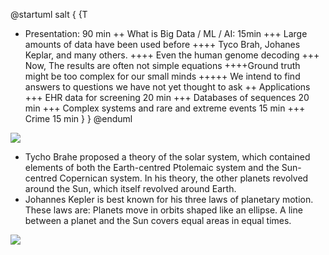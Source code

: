 @startuml
salt
{
{T
 + Presentation: 90 min
 ++ What is Big Data / ML / AI: 15min
 +++ Large amounts of data have been used before
 ++++ Tyco Brah, Johanes Keplar, and many others.
 ++++ Even the human genome decoding
 +++ Now, The results are often not simple equations
 ++++Ground truth might be too complex for our small minds
 +++++ We intend to find answers to questions we have not yet thought to ask
 ++ Applications
 +++ EHR data for screening 20 min
 +++ Databases of sequences 20 min
 +++ Complex systems and rare and extreme events 15 min
 +++ Crime  15 min
 }
}
@enduml


![](https://cdn.britannica.com/77/83677-050-D0958F1A/Tycho-Brahe.jpg)

+ Tycho Brahe proposed a theory of the solar system, which contained elements of both the Earth-centred Ptolemaic system and the Sun-centred Copernican system. In his theory, the other planets revolved around the Sun, which itself revolved around Earth.
+ Johannes Kepler is best known for his three laws of planetary motion. These laws are: Planets move in orbits shaped like an ellipse. A line between a planet and the Sun covers equal areas in equal times.

![](https://cdn.britannica.com/57/139557-004-F4E7E357/portrait-Johannes-Kepler-1730.jpg?s=1500x700&q=85)